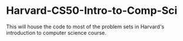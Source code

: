 # Harvard-CS50-Intro-to-Comp-Sci

This will house the code to most of the problem sets in Harvard's introduction to computer science course. 
